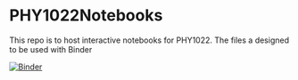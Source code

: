 # PHY1022Notebooks
This repo is to host interactive notebooks for PHY1022. 
The files a designed to be used with Binder

[![Binder](http://mybinder.org/badge.svg)](https://beta.mybinder.org/v2/gh/nvhealy/PHY1022_2017/master?filepath=index.ipynb)

